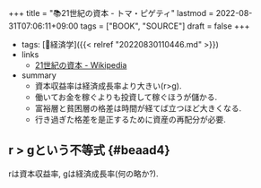 +++
title = "📚21世紀の資本 - トマ・ピゲティ"
lastmod = 2022-08-31T07:06:11+09:00
tags = ["BOOK", "SOURCE"]
draft = false
+++

-   tags: [📂経済学]({{< relref "20220830110446.md" >}})
-   links
    -   [21世紀の資本 - Wikipedia](https://ja.wikipedia.org/wiki/21%E4%B8%96%E7%B4%80%E3%81%AE%E8%B3%87%E6%9C%AC)
-   summary
    -   資本収益率は経済成長率より大きい(r>g).
    -   働いてお金を稼ぐよりも投資して稼ぐほうが儲かる.
    -   富裕層と貧困層の格差は時間が経てば立つほど大きくなる.
    -   行き過ぎた格差を是正するために資産の再配分が必要.


## r > gという不等式 {#beaad4}

rは資本収益率, gは経済成長率(何の略か?).
